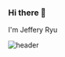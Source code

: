 ### Hi there 👋

I'm Jeffery Ryu

![header](https://capsule-render.vercel.app/api?type=wave&color=auto&height=300&section=header&text=A_Value_Createor_RyuHa%20render&fontSize=90)

<!--
**RyuhaJeffery/RyuhaJeffery** is a ✨ _special_ ✨ repository because its `README.md` (this file) appears on your GitHub profile.

Here are some ideas to get you started:

- 🔭 I’m currently working on ...
- 🌱 I’m currently learning ...
- 👯 I’m looking to collaborate on ...
- 🤔 I’m looking for help with ...
- 💬 Ask me about ...
- 📫 How to reach me: ...
- 😄 Pronouns: ...
- ⚡ Fun fact: ...
-->

